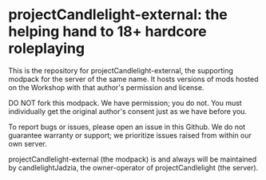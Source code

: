 # projectCandlelight-external: the helping hand to 18+ hardcore roleplaying
This is the repository for projectCandlelight-external, the supporting modpack for the server of the same name. It hosts versions of mods hosted on the Workshop with that author's permission and license.

DO NOT fork this modpack. We have permission; you do not. You must individually get the original author's consent just as we have before you.

To report bugs or issues, please open an issue in this Github. We do not guarantee warranty or support; we prioritize issues raised from within our own server.

projectCandlelight-external (the modpack) is and always will be maintained by candlelightJadzia, the owner-operator of projectCandlelight (the server).